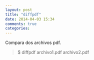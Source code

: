 ```yaml
---
layout: post
title: "diffpdf"
date: 2014-04-03 15:34
comments: true
categories: 
---
```

Compara dos archivos pdf.

>$ diffpdf archivo1.pdf archivo2.pdf

